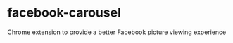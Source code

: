 facebook-carousel
=================

Chrome extension to provide a better Facebook picture viewing experience

